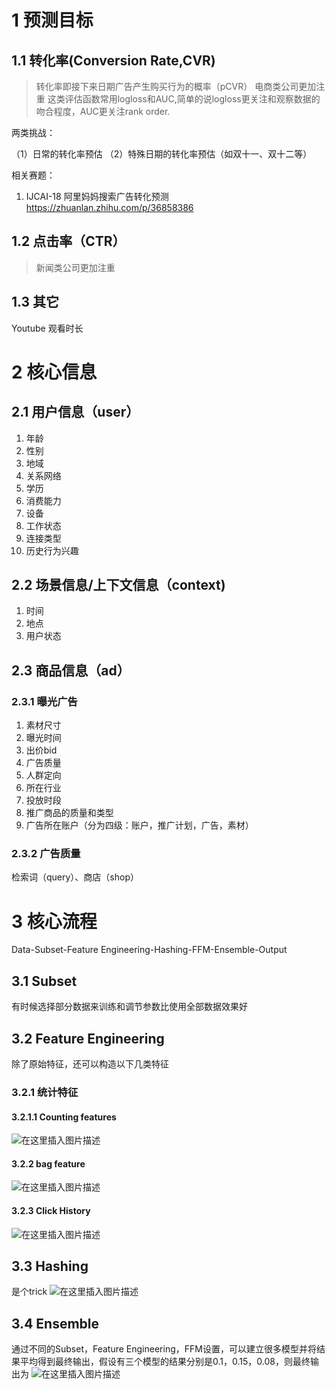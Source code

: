 # 1 预测目标
## 1.1 转化率(Conversion Rate,CVR)
> 转化率即接下来日期广告产生购买行为的概率（pCVR）
> 电商类公司更加注重
> 这类评估函数常用logloss和AUC,简单的说logloss更关注和观察数据的吻合程度，AUC更关注rank order.

两类挑战：

（1）日常的转化率预估
（2）特殊日期的转化率预估（如双十一、双十二等）

相关赛题：
1. IJCAI-18 阿里妈妈搜索广告转化预测 https://zhuanlan.zhihu.com/p/36858386

## 1.2 点击率（CTR）
> 新闻类公司更加注重
> 
## 1.3 其它
Youtube 观看时长

# 2 核心信息
## 2.1 用户信息（user）
1. 年龄
2. 性别
3. 地域
4. 关系网络
5. 学历
6. 消费能力
7. 设备
8. 工作状态
9. 连接类型                            
10. 历史行为兴趣 

## 2.2 场景信息/上下文信息（context)
1. 时间
2. 地点
3. 用户状态

## 2.3 商品信息（ad）
### 2.3.1 曝光广告
1. 素材尺寸
2. 曝光时间
3. 出价bid
4. 广告质量
5. 人群定向
6. 所在行业
7. 投放时段
8. 推广商品的质量和类型
9. 广告所在账户（分为四级：账户，推广计划，广告，素材）
### 2.3.2 广告质量



检索词（query）、商店（shop）

# 3 核心流程
Data-Subset-Feature Engineering-Hashing-FFM-Ensemble-Output
## 3.1 Subset
有时候选择部分数据来训练和调节参数比使用全部数据效果好
## 3.2 Feature Engineering
除了原始特征，还可以构造以下几类特征
### 3.2.1 统计特征
#### 3.2.1.1 Counting features
![在这里插入图片描述](https://img-blog.csdnimg.cn/20200324114350680.png?x-oss-process=image/watermark,type_ZmFuZ3poZW5naGVpdGk,shadow_10,text_aHR0cHM6Ly9ibG9nLmNzZG4ubmV0L3dlaXhpbl80MjI5Nzg1NQ==,size_16,color_FFFFFF,t_70)
#### 3.2.2 bag feature
![在这里插入图片描述](https://img-blog.csdnimg.cn/2020032411451947.png?x-oss-process=image/watermark,type_ZmFuZ3poZW5naGVpdGk,shadow_10,text_aHR0cHM6Ly9ibG9nLmNzZG4ubmV0L3dlaXhpbl80MjI5Nzg1NQ==,size_16,color_FFFFFF,t_70)
#### 3.2.3 Click History
![在这里插入图片描述](https://img-blog.csdnimg.cn/20200324114648398.png?x-oss-process=image/watermark,type_ZmFuZ3poZW5naGVpdGk,shadow_10,text_aHR0cHM6Ly9ibG9nLmNzZG4ubmV0L3dlaXhpbl80MjI5Nzg1NQ==,size_16,color_FFFFFF,t_70)
## 3.3 Hashing
是个trick
![在这里插入图片描述](https://img-blog.csdnimg.cn/20200324114827795.png?x-oss-process=image/watermark,type_ZmFuZ3poZW5naGVpdGk,shadow_10,text_aHR0cHM6Ly9ibG9nLmNzZG4ubmV0L3dlaXhpbl80MjI5Nzg1NQ==,size_16,color_FFFFFF,t_70)
## 3.4 Ensemble
通过不同的Subset，Feature Engineering，FFM设置，可以建立很多模型并将结果平均得到最终输出，假设有三个模型的结果分别是0.1，0.15，0.08，则最终输出为
![在这里插入图片描述](https://img-blog.csdnimg.cn/20200324115441753.png?x-oss-process=image/watermark,type_ZmFuZ3poZW5naGVpdGk,shadow_10,text_aHR0cHM6Ly9ibG9nLmNzZG4ubmV0L3dlaXhpbl80MjI5Nzg1NQ==,size_16,color_FFFFFF,t_70)

